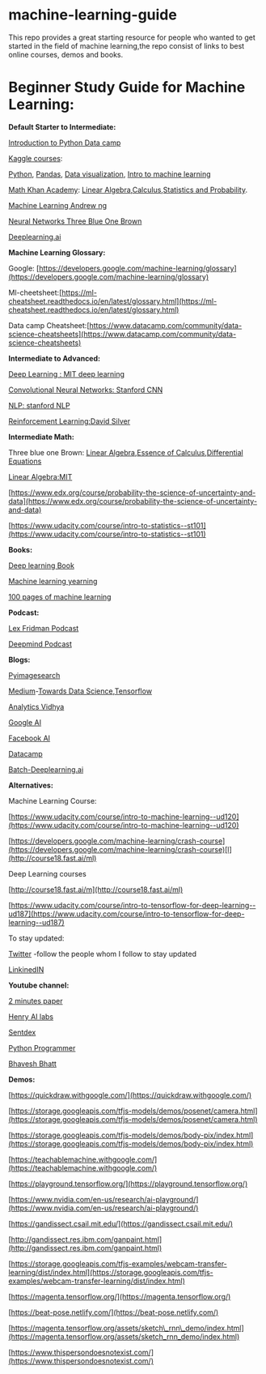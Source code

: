 # machine-learning-guide
This repo provides a great starting resource for people who wanted to get started in the field of machine learning,the repo consist of links to best online courses, demos and books.

# Beginner Study Guide for Machine Learning:

**Default Starter to Intermediate:**

[Introduction to Python Data camp](https://www.datacamp.com/courses/intro-to-python-for-data-science)

[Kaggle courses](https://www.kaggle.com/learn/overview):

[Python](https://www.kaggle.com/learn/python), [Pandas](https://www.kaggle.com/learn/pandas), [Data visualization](https://www.kaggle.com/learn/data-visualization), [Intro to machine learning](https://www.kaggle.com/learn/intro-to-machine-learning)

[Math Khan Academy](https://www.khanacademy.org/): [Linear Algebra](https://www.khanacademy.org/math/algebra),[Calculus](https://www.khanacademy.org/math/calculus-1),[Statistics and Probability](https://www.khanacademy.org/math/statistics-probability).

[Machine Learning Andrew ng](https://www.coursera.org/learn/machine-learning)

[Neural Networks Three Blue One Brown](https://youtu.be/aircAruvnKk)

[Deeplearning.ai](https://www.coursera.org/specializations/deep-learning)

**Machine Learning Glossary:**

Google: [https://developers.google.com/machine-learning/glossary](https://developers.google.com/machine-learning/glossary)

Ml-cheetsheet:[https://ml-cheatsheet.readthedocs.io/en/latest/glossary.html](https://ml-cheatsheet.readthedocs.io/en/latest/glossary.html)

Data camp Cheatsheet:[https://www.datacamp.com/community/data-science-cheatsheets](https://www.datacamp.com/community/data-science-cheatsheets)

**Intermediate to Advanced:**

[Deep Learning : MIT deep learning](https://www.youtube.com/playlist?list=PLtBw6njQRU-rwp5__7C0oIVt26ZgjG9NI)

[Convolutional Neural Networks: Stanford CNN](https://www.youtube.com/watch?v=vT1JzLTH4G4&amp;list=PL3FW7Lu3i5JvHM8ljYj-zLfQRF3EO8sYv)

[NLP: stanford NLP](https://www.youtube.com/watch?v=8rXD5-xhemo&amp;list=PLoROMvodv4rOhcuXMZkNm7j3fVwBBY42z)

[Reinforcement Learning:David Silver](https://www.youtube.com/watch?v=2pWv7GOvuf0&amp;list=PLqYmG7hTraZDM-OYHWgPebj2MfCFzFObQ)

**Intermediate Math:**

Three blue one Brown: [Linear Algebra](https://www.youtube.com/watch?v=fNk_zzaMoSs&amp;list=PLZHQObOWTQDPD3MizzM2xVFitgF8hE_ab),[Essence of Calculus](https://www.youtube.com/watch?v=WUvTyaaNkzM&amp;list=PLZHQObOWTQDMsr9K-rj53DwVRMYO3t5Yr),[Differential Equations](https://www.youtube.com/watch?v=p_di4Zn4wz4&amp;list=PLZHQObOWTQDNPOjrT6KVlfJuKtYTftqH6)

[Linear Algebra:MIT](https://www.youtube.com/watch?v=7UJ4CFRGd-U&amp;list=PL221E2BBF13BECF6C)

[https://www.edx.org/course/probability-the-science-of-uncertainty-and-data](https://www.edx.org/course/probability-the-science-of-uncertainty-and-data)

[https://www.udacity.com/course/intro-to-statistics--st101](https://www.udacity.com/course/intro-to-statistics--st101)

**Books:**

[Deep learning Book](https://www.deeplearningbook.org/)

[Machine learning yearning](https://www.deeplearning.ai/machine-learning-yearning/)

[100 pages of machine learning](https://www.deeplearning.ai/machine-learning-yearning/)

**Podcast:**

[Lex Fridman Podcast](https://www.youtube.com/watch?v=LW59lMvxmY4&amp;list=PLrAXtmErZgOdP_8GztsuKi9nrraNbKKp4)

[Deepmind Podcast](https://www.youtube.com/watch?v=RMv2eorMkv4&amp;list=PLqYmG7hTraZBiUr6_Qf8YTS2Oqy3OGZEj)



**Blogs:**

[Pyimagesearch](https://www.pyimagesearch.com/)

[Medium](https://medium.com/)-[Towards Data Science](https://towardsdatascience.com/),[Tensorflow](https://medium.com/tensorflow)

[Analytics Vidhya](http://analyticsvidhya.com)

[Google AI](https://ai.google/)

[Facebook AI](https://ai.facebook.com/)

[Datacamp](https://www.datacamp.com/)

[Batch-Deeplearning.ai](https://www.deeplearning.ai/)

**Alternatives:**

Machine Learning Course:

[https://www.udacity.com/course/intro-to-machine-learning--ud120](https://www.udacity.com/course/intro-to-machine-learning--ud120)

[https://developers.google.com/machine-learning/crash-course](https://developers.google.com/machine-learning/crash-course)[l](http://course18.fast.ai/ml)

Deep Learning courses

[http://course18.fast.ai/m](http://course18.fast.ai/ml)

[https://www.udacity.com/course/intro-to-tensorflow-for-deep-learning--ud187](https://www.udacity.com/course/intro-to-tensorflow-for-deep-learning--ud187)

To stay updated:

[Twitter](https://twitter.com/Suryamaithreya1) -follow the people whom I follow to stay updated

[LinkinedIN](https://www.linkedin.com/in/maithreyan-kesavan-707b50169/)

**Youtube channel:**

[2 minutes paper](https://www.youtube.com/user/keeroyz)

[Henry AI labs](https://www.youtube.com/channel/UCHB9VepY6kYvZjj0Bgxnpbw)

[Sentdex](https://www.youtube.com/user/sentdex)

[Python Programmer](https://www.youtube.com/channel/UC68KSmHePPePCjW4v57VPQg)

[Bhavesh Bhatt](https://www.youtube.com/channel/UC8ofcOdHNINiPrBA9D59Vaw)









**Demos:**

[https://quickdraw.withgoogle.com/](https://quickdraw.withgoogle.com/)

[https://storage.googleapis.com/tfjs-models/demos/posenet/camera.html](https://storage.googleapis.com/tfjs-models/demos/posenet/camera.html)

[https://storage.googleapis.com/tfjs-models/demos/body-pix/index.html](https://storage.googleapis.com/tfjs-models/demos/body-pix/index.html)

[https://teachablemachine.withgoogle.com/](https://teachablemachine.withgoogle.com/)

[https://playground.tensorflow.org/](https://playground.tensorflow.org/)

[https://www.nvidia.com/en-us/research/ai-playground/](https://www.nvidia.com/en-us/research/ai-playground/)

[https://gandissect.csail.mit.edu/](https://gandissect.csail.mit.edu/)

[http://gandissect.res.ibm.com/ganpaint.html](http://gandissect.res.ibm.com/ganpaint.html)

[https://storage.googleapis.com/tfjs-examples/webcam-transfer-learning/dist/index.html](https://storage.googleapis.com/tfjs-examples/webcam-transfer-learning/dist/index.html)

[https://magenta.tensorflow.org/](https://magenta.tensorflow.org/)

[https://beat-pose.netlify.com/](https://beat-pose.netlify.com/)

[https://magenta.tensorflow.org/assets/sketch\_rnn\_demo/index.html](https://magenta.tensorflow.org/assets/sketch_rnn_demo/index.html)

[https://www.thispersondoesnotexist.com/](https://www.thispersondoesnotexist.com/)
